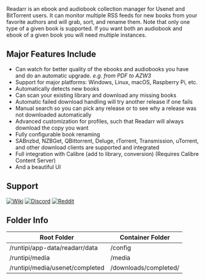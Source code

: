 Readarr is an ebook and audiobook collection manager for Usenet and BitTorrent users. It can monitor multiple RSS feeds for new books from your favorite authors and will grab, sort, and rename them.
Note that only one type of a given book is supported. If you want both an audiobook and ebook of a given book you will need multiple instances.

## Major Features Include

* Can watch for better quality of the ebooks and audiobooks you have and do an automatic upgrade. *e.g. from PDF to AZW3*
* Support for major platforms: Windows, Linux, macOS, Raspberry Pi, etc.
* Automatically detects new books
* Can scan your existing library and download any missing books
* Automatic failed download handling will try another release if one fails
* Manual search so you can pick any release or to see why a release was not downloaded automatically
* Advanced customization for profiles, such that Readarr will always download the copy you want
* Fully configurable book renaming
* SABnzbd, NZBGet, QBittorrent, Deluge, rTorrent, Transmission, uTorrent, and other download clients are supported and integrated
* Full integration with Calibre (add to library, conversion) (Requires Calibre Content Server)
* And a beautiful UI

## Support

[![Wiki](https://img.shields.io/badge/servarr-wiki-181717.svg?maxAge=60)](https://wiki.servarr.com/readarr)
[![Discord](https://img.shields.io/badge/discord-chat-7289DA.svg?maxAge=60)](https://readarr.com/discord)
[![Reddit](https://img.shields.io/badge/reddit-discussion-FF4500.svg?maxAge=60)](https://www.reddit.com/r/readarr)

## Folder Info
| Root Folder                   | Container Folder |
|-------------------------------|------------------|
| /runtipi/app-data/readarr/data | /config          |
| /runtipi/media                | /media           |
| /runtipi/media/usenet/completed            | /downloads/completed/        |